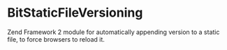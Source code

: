 BitStaticFileVersioning
=======================

Zend Framework 2 module for automatically appending version to a static file, to force browsers to reload it.
